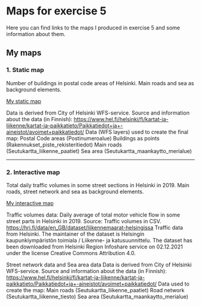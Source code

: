 # Maps for exercise 5

Here you can find links to the maps I produced in exercise 5 and some information about them.


## My maps

### 1. Static map
Number of buildings in postal code areas of Helsinki. 
Main roads and sea as background elements.

[My static map](https://autogis-2021.github.io/exercise-5-nestorig/static_map.png)

Data is derived from City of Helsinki WFS-service.
Source and information about the data (in Finnish): https://www.hel.fi/helsinki/fi/kartat-ja-liikenne/kartat-ja-paikkatieto/Paikkatiedot+ja+-aineistot/avoimet+paikkatiedot/
Data (WFS layers) used to create the final map:
    Postal Code areas (Postinumeroalue)
    Buildings as points (Rakennukset_piste_rekisteritiedot)
    Main roads (Seutukartta_liikenne_paatiet)
    Sea area (Seutukartta_maankaytto_merialue)

** **

### 2. Interactive map
Total daily traffic volumes in some street sections in Helsinki in 2019.
Main roads, street network and sea as background elements.

[My interactive map](https://autogis-2021.github.io/exercise-5-nestorig/interactive_map.html)

Traffic volumes data: Daily average of total motor vehicle flow in some street parts in Helsinki in 2019.
Source: Traffic volumes in CSV. https://hri.fi/data/en_GB/dataset/liikennemaarat-helsingissa Traffic data from Helsinki. The maintainer of the dataset is Helsingin kaupunkiympäristön toimiala / Liikenne- ja katusuunnittelu. The dataset has been downloaded from Helsinki Region Infoshare service on 02.12.2021 under the license Creative Commons Attribution 4.0.

Street network data and Sea area data
Data is derived from City of Helsinki WFS-service.
Source and information about the data (in Finnish): https://www.hel.fi/helsinki/fi/kartat-ja-liikenne/kartat-ja-paikkatieto/Paikkatiedot+ja+-aineistot/avoimet+paikkatiedot/
Data used to create the map:
    Main roads (Seutukartta_liikenne_paatiet)
    Road network (Seutukartta_liikenne_tiesto)
    Sea area (Seutukartta_maankaytto_merialue)



